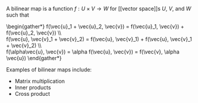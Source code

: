 A bilinear map is a function $f: U \times V \to W$ for [[vector space]]s $U$, $V$, and $W$ such that 

\begin{gather\*}
f(\vec{u}_1 + \vec{u}_2, \vec{v}) = f(\vec{u}_1, \vec{v}) + f(\vec{u}_2, \vec{v}) \\\\\
f(\vec{u}, \vec{v}_1 + \vec{v}_2) = f(\vec{u}, \vec{v}_1) + f(\vec{u}, \vec{v}_1 + \vec{v}_2) \\\\\
f(\alpha\vec{u}, \vec{v}) = \alpha f(\vec{u}, \vec{v}) = f(\vec{v}, \alpha \vec{u})
\end{gather\*}

Examples of bilinear maps include:

* Matrix multiplication
* Inner products
* Cross product